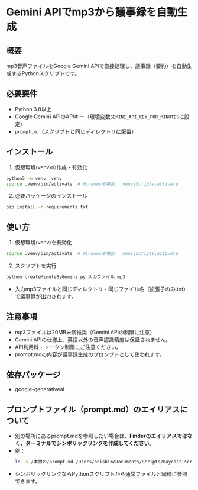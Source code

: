 # Gemini APIでmp3から議事録を自動生成

## 概要
mp3音声ファイルをGoogle Gemini APIで直接処理し、議事録（要約）を自動生成するPythonスクリプトです。

## 必要要件
- Python 3.8以上
- Google Gemini APIのAPIキー（環境変数`GEMINI_API_KEY_FOR_MINUTES`に設定）
- `prompt.md`（スクリプトと同じディレクトリに配置）

## インストール

1. 仮想環境(venv)の作成・有効化

```bash
python3 -m venv .venv
source .venv/bin/activate  # Windowsの場合: .venv\Scripts\activate
```

2. 必要パッケージのインストール

```bash
pip install -r requirements.txt
```

## 使い方

1. 仮想環境(venv)を有効化

```bash
source .venv/bin/activate  # Windowsの場合: .venv\Scripts\activate
```

2. スクリプトを実行

```bash
python createMinuteByGemini.py 入力ファイル.mp3
```
- 入力mp3ファイルと同じディレクトリ・同じファイル名（拡張子のみ.txt）で議事録が出力されます。

## 注意事項
- mp3ファイルは20MB未満推奨（Gemini APIの制限に注意）
- Gemini APIの仕様上、英語以外の音声認識精度は保証されません。
- API利用料・トークン制限にご注意ください。
- prompt.mdの内容が議事録生成のプロンプトとして使われます。

## 依存パッケージ
- google-generativeai

## プロンプトファイル（prompt.md）のエイリアスについて

- 別の場所にあるprompt.mdを参照したい場合は、**Finderのエイリアスではなく、ターミナルでシンボリックリンクを作成してください。**
- 例：
  ```bash
  ln -s /本物の/prompt.md /Users/hnishim/Documents/Scripts/Raycast-scripts/minutesByGemini/prompt.md
  ```
- シンボリックリンクならPythonスクリプトから通常ファイルと同様に参照できます。